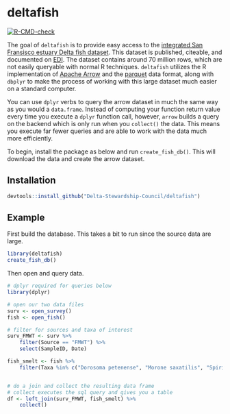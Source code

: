 
# deltafish

<!-- badges: start -->
  [![R-CMD-check](https://github.com/Delta-Stewardship-Council/deltafish/workflows/R-CMD-check/badge.svg)](https://github.com/Delta-Stewardship-Council/deltafish/actions)
<!-- badges: end -->

The goal of `deltafish` is to provide easy access to the [integrated San Fransisco estuary Delta fish dataset](https://portal.edirepository.org/nis/mapbrowse?scope=edi&identifier=1075&revision=1). This dataset is published, citeable, and documented on [EDI](https://portal.edirepository.org/nis/mapbrowse?scope=edi&identifier=1075&revision=1). The dataset contains around 70 million rows, which are not easily queryable with normal R techniques. `deltafish` utilizes the R implementation of [Apache Arrow](https://arrow.apache.org/docs/r/) and the [parquet](https://parquet.apache.org/documentation/latest/) data format, along with `dbplyr` to make the process of working with this large dataset much easier on a standard computer. 

You can use `dplyr` verbs to query the arrow dataset in much the same way as you would a `data.frame`. Instead of computing your function return value every time you execute a `dplyr` function call, however, `arrow` builds a query on the backend which is only run when you `collect()` the data. This means you execute far fewer queries and are able to work with the data much more efficiently.

To begin, install the package as below and run `create_fish_db()`. This will download the data and create the arrow dataset.

## Installation

``` r
devtools::install_github("Delta-Stewardship-Council/deltafish")
```

## Example

First build the database. This takes a bit to run since the source data are large.

``` r
library(deltafish)
create_fish_db()
```

Then open and query data.

```r
# dplyr required for queries below
library(dplyr)

# open our two data files
surv <- open_survey()
fish <- open_fish()

# filter for sources and taxa of interest
surv_FMWT <- surv %>% 
    filter(Source == "FMWT") %>% 
    select(SampleID, Date)

fish_smelt <- fish %>% 
    filter(Taxa %in% c("Dorosoma petenense", "Morone saxatilis", "Spirinchus thaleichthys"))


# do a join and collect the resulting data frame
# collect executes the sql query and gives you a table
df <- left_join(surv_FMWT, fish_smelt) %>% 
    collect() 

```

